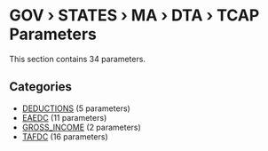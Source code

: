 # GOV › STATES › MA › DTA › TCAP Parameters

This section contains 34 parameters.

## Categories

- [DEDUCTIONS](deductions/index.md) (5 parameters)
- [EAEDC](eaedc/index.md) (11 parameters)
- [GROSS_INCOME](gross_income/index.md) (2 parameters)
- [TAFDC](tafdc/index.md) (16 parameters)
